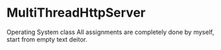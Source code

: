 # MultiThreadHttpServer
Operating System class
All assignments are completely done by myself, start from empty text deitor.
